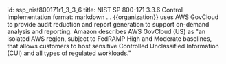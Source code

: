 id: ssp_nist800171r1_3_3_6
title: NIST SP 800-171 3.3.6 Control Implementation
format: markdown
...
{{organization}} uses AWS GovCloud to provide audit reduction and report generation to support on-demand analysis and reporting. Amazon describes AWS GovCloud (US) as "an isolated AWS region, subject to FedRAMP High and Moderate baselines, that allows customers to host sensitive Controlled Unclassified Information (CUI) and all types of regulated workloads."

